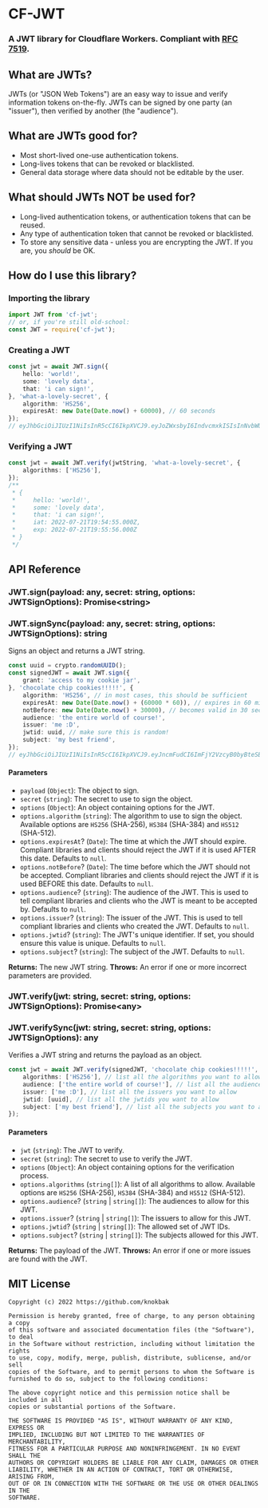 # CF-JWT
### A JWT library for Cloudflare Workers. Compliant with [RFC 7519](https://tools.ietf.org/html/rfc7519).

## What are JWTs?
JWTs (or "JSON Web Tokens") are an easy way to issue and verify information tokens on-the-fly. JWTs can be signed by one party (an "issuer"), then verified by another (the "audience").

## What are JWTs good for?
- Most short-lived one-use authentication tokens.
- Long-lives tokens that can be revoked or blacklisted.
- General data storage where data should not be editable by the user.

## What should JWTs NOT be used for?
- Long-lived authentication tokens, or authentication tokens that can be reused.
- Any type of authentication token that cannot be revoked or blacklisted.
- To store any sensitive data - unless you are encrypting the JWT. If you are, you *should* be OK.

## How do I use this library?

### Importing the library
```ts
import JWT from 'cf-jwt';
// or, if you're still old-school:
const JWT = require('cf-jwt');
```

### Creating a JWT
```ts
const jwt = await JWT.sign({
    hello: 'world!',
    some: 'lovely data',
    that: 'i can sign!',
}, 'what-a-lovely-secret', {
    algorithm: 'HS256',
    expiresAt: new Date(Date.now() + 60000), // 60 seconds
});
// eyJhbGciOiJIUzI1NiIsInR5cCI6IkpXVCJ9.eyJoZWxsbyI6IndvcmxkISIsInNvbWUiOiJsb3ZlbHkgZGF0YSIsInRoYXQiOiJpIGNhbiBzaWduISIsImlhdCI6MTY1ODQzMzEyNywiZXhwIjoxNjU4NDMzMTg4fQ.u5ejuvjb_t0F2uQUcOGfwtcxUpgIdpQEBQEdwDF7gQE
```

### Verifying a JWT
```ts
const jwt = await JWT.verify(jwtString, 'what-a-lovely-secret', {
    algorithms: ['HS256'],
});
/**
 * {
 *     hello: 'world!',
 *     some: 'lovely data',
 *     that: 'i can sign!',
 *     iat: 2022-07-21T19:54:55.000Z,
 *     exp: 2022-07-21T19:55:56.000Z
 * }
 */
```

## API Reference

### JWT.sign(payload: any, secret: string, options: JWTSignOptions): Promise\<string\>
### JWT.signSync(payload: any, secret: string, options: JWTSignOptions): string
Signs an object and returns a JWT string.

```ts
const uuid = crypto.randomUUID();
const signedJWT = await JWT.sign({
    grant: 'access to my cookie jar',
}, 'chocolate chip cookies!!!!!', {
    algorithm: 'HS256', // in most cases, this should be sufficient
    expiresAt: new Date(Date.now() + (60000 * 60)), // expires in 60 minutes
    notBefore: new Date(Date.now() + 30000), // becomes valid in 30 seconds
    audience: 'the entire world of course!',
    issuer: 'me :D',
    jwtid: uuid, // make sure this is random!
    subject: 'my best friend',
});
// eyJhbGciOiJIUzI1NiIsInR5cCI6IkpXVCJ9.eyJncmFudCI6ImFjY2VzcyB0byBteSBjb29raWUgamFyIiwiaWF0IjoxNjU4NDM0MDk1LCJleHAiOjE2NTg0Mzc2OTYsIm5iZiI6MTY1ODQzNDEyNSwiYXVkIjoidGhlIGVudGlyZSB3b3JsZCBvZiBjb3Vyc2UhIiwiaXNzIjoibWUgOkQiLCJqdGkiOiI0OGY3ODg4Yy1mMmVkLTRhODAtOWNjMS1hZmQzYzI0ZGY0ZTMiLCJzdWIiOiJteSBiZXN0IGZyaWVuZCJ9.-IaNMkkf2lYyMGQC737Ig1yxr0K6bh3POraBAToDSAc
```

#### Parameters
- `payload` (`Object`): The object to sign.
- `secret` (`string`): The secret to use to sign the object.
- `options` (`Object`): An object containing options for the JWT.
- `options.algorithm` (`string`): The algorithm to use to sign the object. Available options are `HS256` (SHA-256), `HS384` (SHA-384) and `HS512` (SHA-512).
- `options.expiresAt`? (`Date`): The time at which the JWT should expire. Compliant libraries and clients should reject the JWT if it is used AFTER this date. Defaults to `null`.
- `options.notBefore`? (`Date`): The time before which the JWT should not be accepted. Compliant libraries and clients should reject the JWT if it is used BEFORE this date. Defaults to `null`.
- `options.audience`? (`string`): The audience of the JWT. This is used to tell compliant libraries and clients who the JWT is meant to be accepted by. Defaults to `null`.
- `options.issuer`? (`string`): The issuer of the JWT. This is used to tell compliant libraries and clients who created the JWT. Defaults to `null`.
- `options.jwtid`? (`string`): The JWT's unique identifier. If set, you should ensure this value is unique. Defaults to `null`.
- `options.subject`? (`string`): The subject of the JWT. Defaults to `null`.

**Returns:** The new JWT string.
**Throws:** An error if one or more incorrect parameters are provided.

### JWT.verify(jwt: string, secret: string, options: JWTSignOptions): Promise\<any\>
### JWT.verifySync(jwt: string, secret: string, options: JWTSignOptions): any
Verifies a JWT string and returns the payload as an object.

```ts
const jwt = await JWT.verify(signedJWT, 'chocolate chip cookies!!!!!', {
    algorithms: ['HS256'], // list all the algorithms you want to allow
    audience: ['the entire world of course!'], // list all the audiences you want to allow
    issuer: ['me :D'], // list all the issuers you want to allow
    jwtid: [uuid], // list all the jwtids you want to allow
    subject: ['my best friend'], // list all the subjects you want to allow
});
```

#### Parameters
- `jwt` (`string`): The JWT to verify.
- `secret` (`string`): The secret to use to verify the JWT.
- `options` (`Object`): An object containing options for the verification process.
- `options.algorithms` (`string[]`): A list of all algorithms to allow. Available options are `HS256` (SHA-256), `HS384` (SHA-384) and `HS512` (SHA-512).
- `options.audience`? (`string` | `string[]`): The audiences to allow for this JWT.
- `options.issuer`? (`string` | `string[]`): The issuers to allow for this JWT.
- `options.jwtid`? (`string` | `string[]`): The allowed set of JWT IDs.
- `options.subject`? (`string` | `string[]`): The subjects allowed for this JWT.

**Returns:** The payload of the JWT.
**Throws:** An error if one or more issues are found with the JWT.

## MIT License
```
Copyright (c) 2022 https://github.com/knokbak

Permission is hereby granted, free of charge, to any person obtaining a copy
of this software and associated documentation files (the "Software"), to deal
in the Software without restriction, including without limitation the rights
to use, copy, modify, merge, publish, distribute, sublicense, and/or sell
copies of the Software, and to permit persons to whom the Software is
furnished to do so, subject to the following conditions:

The above copyright notice and this permission notice shall be included in all
copies or substantial portions of the Software.

THE SOFTWARE IS PROVIDED "AS IS", WITHOUT WARRANTY OF ANY KIND, EXPRESS OR
IMPLIED, INCLUDING BUT NOT LIMITED TO THE WARRANTIES OF MERCHANTABILITY,
FITNESS FOR A PARTICULAR PURPOSE AND NONINFRINGEMENT. IN NO EVENT SHALL THE
AUTHORS OR COPYRIGHT HOLDERS BE LIABLE FOR ANY CLAIM, DAMAGES OR OTHER
LIABILITY, WHETHER IN AN ACTION OF CONTRACT, TORT OR OTHERWISE, ARISING FROM,
OUT OF OR IN CONNECTION WITH THE SOFTWARE OR THE USE OR OTHER DEALINGS IN THE
SOFTWARE.
```
